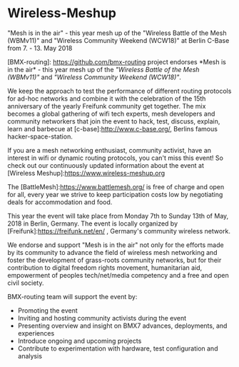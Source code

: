 # Wireless-Meshup
"Mesh is in the air" - this year mesh up of the "Wireless Battle of the Mesh (WBMv11)" and "Wireless Community Weekend (WCW18)" at Berlin C-Base from 7. - 13. May 2018

[BMX-routing]: https://github.com/bmx-routing project endorses \*Mesh is in the air\* - this year mesh up of the *"Wireless Battle of the Mesh (WBMv11)"* and *"Wireless Community Weekend (WCW18)"*.

We keep the approach to test the performance of different routing protocols for ad-hoc networks and combine it with the celebration of the 15th anniversary of the yearly Freifunk community get together. The mix becomes a global gathering of wifi tech experts, mesh developers and community networkers that join the event to hack, test, discuss, explain, learn and barbecue at [c-base]:http://www.c-base.org/, Berlins famous hacker-space-station.

If you are a mesh networking enthusiast, community activist, have an interest in wifi or dynamic routing protocols, you can't miss this event! 
So check out our continuously updated information about the event at [Wireless Meshup]:https://www.wireless-meshup.org 

The [BattleMesh]:https://www.battlemesh.org/ is free of charge and open for all, every year we strive to keep participation costs low by negotiating deals for accommodation and food. 

This year the event will take place from Monday 7th to Sunday 13th of May, 2018 in Berlin, Germany. The event is locally organized by [Freifunk]:https://freifunk.net/en/ , Germany's community wireless network. 

We endorse and support "Mesh is in the air" not only for the efforts made by its community to advance the field of wireless mesh networking and foster the development of grass-roots community networks, but for their contribution to digital freedom rights movement, humanitarian aid, empowerment of peoples tech/net/media competency and a free and open civil society.

BMX-routing team will support the event by: 
* Promoting the event 
* Inviting and hosting community activists during the event 
* Presenting overview and insight on BMX7 advances, deployments, and experiences 
* Introduce ongoing and upcoming projects 
* Contribute to experimentation with hardware, test configuration and analysis
